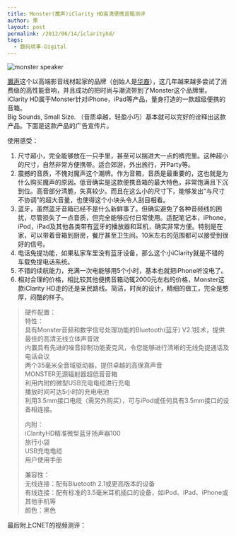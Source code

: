 ```yaml
---
title: Monster(魔声)iClarity HD高清便携音箱测评
author: 果
layout: post
permalink: /2012/06/14/iclarityhd/
tags:
  - 数码琐事-Digital
---
```

![monster speaker](ttp://www.eastfoto.com/wp-content/uploads/2012/06/monster-speaker.jpg "monster-speaker")

[魔声][2]这个以高端影音线材起家的品牌（创始人是[华裔][3]），这几年越来越多尝试了消费级的高性能音响，并且成功的把时尚与潮流带到了Monster这个品牌里。iClarity HD属于Monster针对iPhone，iPad等产品，量身打造的一款超级便携的音箱。  
Big Sounds, Small Size. （音质卓越，轻盈小巧）基本就可以完好的诠释出这款产品。下面是这款产品的广告宣传片。  


使用感受：  
1. 尺寸超小，完全能够放在一只手里，甚至可以揣进大一点的裤兜里。这种超小的尺寸，自然非常方便携带。适合郊游，外出旅行，开Party等。  
2. 震撼的音质，不愧对魔声这个潮牌。作为音箱，音质是最重要的，这也就是为什么购买魔声的原因。低音确实是这款便携音箱的最大特色，非常饱满且下沉到位。高音部分清脆，失真较少。而且在这么小的尺寸下，能够发出“与尺寸不协调”的超大音量，也使得这个小块头令人刮目相看。  
3. 蓝牙，虽然蓝牙音箱已经不是什么新鲜事了。但确实避免了各种音频线的困扰，尽管损失了一点音质，但完全能够应付日常使用。适配笔记本，iPhone，iPod，iPad及其他各类带有蓝牙的播放器和耳机，确实非常方便。特别是在家，可以带着音箱到厨房，餐厅甚至卫生间。10米左右的范围都可以接受到很好的信号。  
4. 电话免提功能，如果私家车里没有蓝牙设备，那么这个小iClarity就是不错的车载免提电话系统。  
5. 不错的续航能力，充满一次电能够用5个小时，基本也就把iPhone听没电了。  
6. 相对合理的价格，相比较其他便携音箱动辄2000元左右的价格，Monster这款iClarity HD走的还是亲民路线。简洁，时尚的设计，精细的做工，完全是憨厚，闷酷的样子。

> 硬件配置：  
> 特性：  
> 具有Monster音频和数字信号处理功能的Bluetooth(蓝牙) V2.1技术，提供最佳的高清无线立体声音效  
> 内置具有先进的噪音抑制功能麦克风，令您能够进行清晰的无线免提通话及电话会议  
> 两个35毫米全音域驱动器，提供卓越的高保真声音  
> MONSTER无源辐射器超低音音箱  
> 利用内附的微型USB充电电缆进行充电  
> 播放时间可达5小时的充电电池  
> 利用3.5mm接口电缆（需另外购买），可与iPod或任何具有3.5mm接口的设备相连接。
> 
> 内附：  
> iClarityHD精准微型蓝牙扬声器100  
> 旅行小袋  
> USB充电电缆  
> 用户使用手册
> 
> 兼容性：  
> 无线连接：配有Bluetooth 2.1或更高版本的设备  
> 有线连接：配有标准的3.5毫米耳机插口的设备，如iPod、iPad、iPhone或其他手机等  
> 颜色：黑色

最后附上CNET的视频测评：

 [1]: http://www.eastfoto.com/wp-content/uploads/2012/06/monster-speaker.jpg
 [2]: http://www.monstercable.com/ "魔声"
 [3]: http://baike.baidu.com/view/3888015.htm "魔声-百度百科"